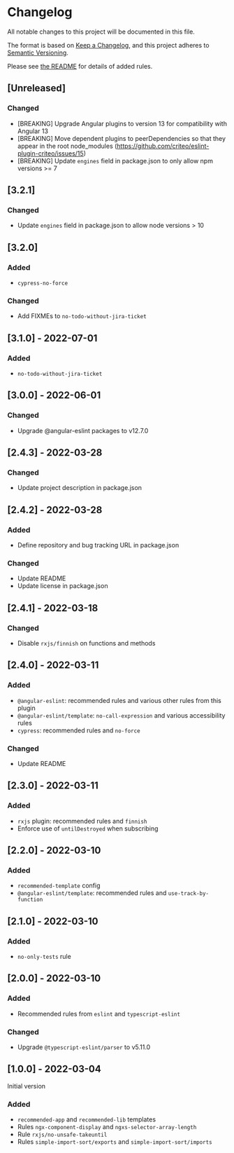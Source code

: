 # Changelog

All notable changes to this project will be documented in this file.

The format is based on [Keep a Changelog](https://keepachangelog.com/en/1.0.0/),
and this project adheres to [Semantic Versioning](https://semver.org/spec/v2.0.0.html).

Please see [the README](./README.md) for details of added rules.

## [Unreleased]
### Changed
- [BREAKING] Upgrade Angular plugins to version 13 for compatibility with Angular 13
- [BREAKING] Move dependent plugins to peerDependencies so that they appear in the root node_modules (https://github.com/criteo/eslint-plugin-criteo/issues/15)
- [BREAKING] Update `engines` field in package.json to only allow npm versions >= 7  

## [3.2.1]
### Changed
- Update `engines` field in package.json to allow node versions > 10 

## [3.2.0]
### Added
- `cypress-no-force`

### Changed
- Add FIXMEs to `no-todo-without-jira-ticket`

## [3.1.0] - 2022-07-01
### Added
- `no-todo-without-jira-ticket`

## [3.0.0] - 2022-06-01
### Changed
- Upgrade @angular-eslint packages to v12.7.0

## [2.4.3] - 2022-03-28
### Changed
- Update project description in package.json

## [2.4.2] - 2022-03-28
### Added
- Define repository and bug tracking URL in package.json

### Changed
- Update README
- Update license in package.json

## [2.4.1] - 2022-03-18
### Changed
- Disable `rxjs/finnish` on functions and methods

## [2.4.0] - 2022-03-11
### Added
- `@angular-eslint`: recommended rules and various other rules from this plugin
- `@angular-eslint/template`: `no-call-expression` and various accessibility rules
- `cypress`: recommended rules and `no-force`

### Changed
- Update README

## [2.3.0] - 2022-03-11
### Added
- `rxjs` plugin: recommended rules and `finnish`
- Enforce use of `untilDestroyed` when subscribing

## [2.2.0] - 2022-03-10
### Added
- `recommended-template` config
- `@angular-eslint/template`: recommended rules and `use-track-by-function`

## [2.1.0] - 2022-03-10
### Added
- `no-only-tests` rule

## [2.0.0] - 2022-03-10
### Added
- Recommended rules from `eslint` and `typescript-eslint`

### Changed
- Upgrade `@typescript-eslint/parser` to v5.11.0

## [1.0.0] - 2022-03-04
Initial version

### Added
- `recommended-app` and `recommended-lib` templates
- Rules `ngx-component-display` and `ngxs-selector-array-length`
- Rule `rxjs/no-unsafe-takeuntil`
- Rules `simple-import-sort/exports` and `simple-import-sort/imports`
